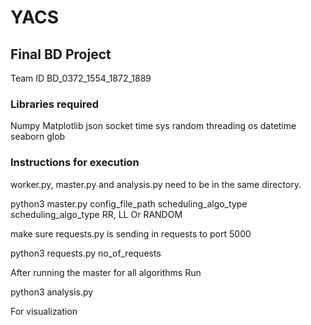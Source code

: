 # YACS
## Final BD Project

Team ID BD_0372_1554_1872_1889

### Libraries required
Numpy
Matplotlib
json
socket
time
sys
random
threading
os
datetime
seaborn
glob

### Instructions for execution

worker.py, master.py and analysis.py need to be in the same directory. 

python3 master.py config_file_path scheduling_algo_type
scheduling_algo_type RR, LL Or RANDOM

make sure requests.py is sending in requests to port 5000

python3 requests.py no_of_requests

After running the master for all algorithms Run

python3 analysis.py

For visualization
